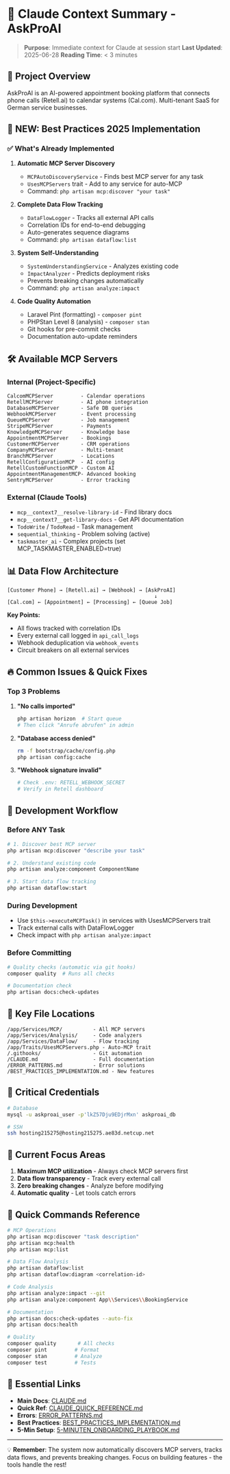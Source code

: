 # 🧠 Claude Context Summary - AskProAI

> **Purpose**: Immediate context for Claude at session start
> **Last Updated**: 2025-06-28
> **Reading Time**: < 3 minutes

## 🎯 Project Overview
AskProAI is an AI-powered appointment booking platform that connects phone calls (Retell.ai) to calendar systems (Cal.com). Multi-tenant SaaS for German service businesses.

## 🚀 NEW: Best Practices 2025 Implementation

### ✅ What's Already Implemented
1. **Automatic MCP Server Discovery**
   - `MCPAutoDiscoveryService` - Finds best MCP server for any task
   - `UsesMCPServers` trait - Add to any service for auto-MCP
   - Command: `php artisan mcp:discover "your task"`

2. **Complete Data Flow Tracking**
   - `DataFlowLogger` - Tracks all external API calls
   - Correlation IDs for end-to-end debugging
   - Auto-generates sequence diagrams
   - Command: `php artisan dataflow:list`

3. **System Self-Understanding**
   - `SystemUnderstandingService` - Analyzes existing code
   - `ImpactAnalyzer` - Predicts deployment risks
   - Prevents breaking changes automatically
   - Command: `php artisan analyze:impact`

4. **Code Quality Automation**
   - Laravel Pint (formatting) - `composer pint`
   - PHPStan Level 8 (analysis) - `composer stan`
   - Git hooks for pre-commit checks
   - Documentation auto-update reminders

## 🛠️ Available MCP Servers

### Internal (Project-Specific)
```
CalcomMCPServer         - Calendar operations
RetellMCPServer         - AI phone integration
DatabaseMCPServer       - Safe DB queries
WebhookMCPServer        - Event processing
QueueMCPServer          - Job management
StripeMCPServer         - Payments
KnowledgeMCPServer      - Knowledge base
AppointmentMCPServer    - Bookings
CustomerMCPServer       - CRM operations
CompanyMCPServer        - Multi-tenant
BranchMCPServer         - Locations
RetellConfigurationMCP  - AI config
RetellCustomFunctionMCP - Custom AI
AppointmentManagementMCP- Advanced booking
SentryMCPServer         - Error tracking
```

### External (Claude Tools)
- `mcp__context7__resolve-library-id` - Find library docs
- `mcp__context7__get-library-docs` - Get API documentation
- `TodoWrite` / `TodoRead` - Task management
- `sequential_thinking` - Problem solving (active)
- `taskmaster_ai` - Complex projects (set MCP_TASKMASTER_ENABLED=true)

## 📊 Data Flow Architecture
```
[Customer Phone] → [Retell.ai] → [Webhook] → [AskProAI]
                                                ↓
[Cal.com] ← [Appointment] ← [Processing] ← [Queue Job]
```

**Key Points:**
- All flows tracked with correlation IDs
- Every external call logged in `api_call_logs`
- Webhook deduplication via `webhook_events`
- Circuit breakers on all external services

## 🔥 Common Issues & Quick Fixes

### Top 3 Problems
1. **"No calls imported"**
   ```bash
   php artisan horizon  # Start queue
   # Then click "Anrufe abrufen" in admin
   ```

2. **"Database access denied"**
   ```bash
   rm -f bootstrap/cache/config.php
   php artisan config:cache
   ```

3. **"Webhook signature invalid"**
   ```bash
   # Check .env: RETELL_WEBHOOK_SECRET
   # Verify in Retell dashboard
   ```

## 🎨 Development Workflow

### Before ANY Task
```bash
# 1. Discover best MCP server
php artisan mcp:discover "describe your task"

# 2. Understand existing code
php artisan analyze:component ComponentName

# 3. Start data flow tracking
php artisan dataflow:start
```

### During Development
- Use `$this->executeMCPTask()` in services with UsesMCPServers trait
- Track external calls with DataFlowLogger
- Check impact with `php artisan analyze:impact`

### Before Committing
```bash
# Quality checks (automatic via git hooks)
composer quality  # Runs all checks

# Documentation check
php artisan docs:check-updates
```

## 📁 Key File Locations
```
/app/Services/MCP/          - All MCP servers
/app/Services/Analysis/     - Code analyzers
/app/Services/DataFlow/     - Flow tracking
/app/Traits/UsesMCPServers.php - Auto-MCP trait
/.githooks/                 - Git automation
/CLAUDE.md                  - Full documentation
/ERROR_PATTERNS.md          - Error solutions
/BEST_PRACTICES_IMPLEMENTATION.md - New features
```

## 🚨 Critical Credentials
```bash
# Database
mysql -u askproai_user -p'lkZ57Dju9EDjrMxn' askproai_db

# SSH
ssh hosting215275@hosting215275.ae83d.netcup.net
```

## 🎯 Current Focus Areas
1. **Maximum MCP utilization** - Always check MCP servers first
2. **Data flow transparency** - Track every external call
3. **Zero breaking changes** - Analyze before modifying
4. **Automatic quality** - Let tools catch errors

## 📝 Quick Commands Reference
```bash
# MCP Operations
php artisan mcp:discover "task description"
php artisan mcp:health
php artisan mcp:list

# Data Flow Analysis
php artisan dataflow:list
php artisan dataflow:diagram <correlation-id>

# Code Analysis
php artisan analyze:impact --git
php artisan analyze:component App\\Services\\BookingService

# Documentation
php artisan docs:check-updates --auto-fix
php artisan docs:health

# Quality
composer quality       # All checks
composer pint         # Format
composer stan         # Analyze
composer test         # Tests
```

## 🔗 Essential Links
- **Main Docs**: [CLAUDE.md](./CLAUDE.md)
- **Quick Ref**: [CLAUDE_QUICK_REFERENCE.md](./CLAUDE_QUICK_REFERENCE.md)
- **Errors**: [ERROR_PATTERNS.md](./ERROR_PATTERNS.md)
- **Best Practices**: [BEST_PRACTICES_IMPLEMENTATION.md](./BEST_PRACTICES_IMPLEMENTATION.md)
- **5-Min Setup**: [5-MINUTEN_ONBOARDING_PLAYBOOK.md](./5-MINUTEN_ONBOARDING_PLAYBOOK.md)

---

💡 **Remember**: The system now automatically discovers MCP servers, tracks data flows, and prevents breaking changes. Focus on building features - the tools handle the rest!